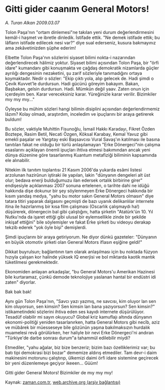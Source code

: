 # Gitti gider caanım General Motors!

*A. Turan Alkan 2009.03.07*

<tr><td class="metin" colspan="2" style="padding-top: 20px; padding-left: 5px; padding-right: 10px;">Tolon Paşa'nın "ortam dinlemesi"ne takılan yeni durum değerlendirmesini kemâl-i haşmet ve ibretle dinledik. İstifade ettik. "Ne demek istifade ettik; bu lâfların istifade edilecek nesi var?" diye sual ederseniz, kusura bakmayınız ama zekâvetinizden şüphe ederim!</td></tr><tr><td class="metin" colspan="2" style="padding-top: 20px; padding-left: 5px; padding-right: 10px;"><p> Elbette Tolon Paşa'nın sözlerini siyaset bilimi nokta-i nazarından değerlendirecek hâlimiz yoktur. Siyaset bilimi açısından Tolon Paşa, bir "örfi idare" kumandanı gibi konuşmakta ve çağdaş demokratik nizamlarda güçler ayrılığı dengesinin nezaketini, şu zarif sözleriyle tanımadığını ortaya koymaktadır. Nedir o sözler: "Ekip çıktı yola, alıp gelecek de. Hadi şimdi o Çevik Kuvvet'le durdursun. Hadi gücünü göreyim bakayım. Bakan, Başbakan, gelsin durdursun. Hadi. Mümkün değil yaav. Zaten onun için içerdeyim ben. Karar vereceksiniz karar. Yüreğinizle karar verilir. Bizimkiler mıy mıy mıy..."
<p>Öyleyse bu mühim sözleri hangi bilimin disiplini açısından değerlendirmemiz lâzım? Kolay olmadı, araştırdım, inceledim ve ipuçlarını bir araya getirerek buldum!
<p>Bu sözler, vaktiyle Muhittin Fisunoğlu, İsmail Hakkı Karadayı, Fikret Özden Boztepe, Rasim Betil, Necati Özgen, Köksal Karabay, Kemal Yavuz gibi emekli paşalar ve Yargıtay eski Başsavcısı Vural Savaş'ın katılması ile basına tanıtılan fakat ne olduğu bir türlü anlaşılamayan "Erke Dönergeci"nin çalışma esaslarını açıklayan önemli ipuçları ihtiva etmesi bakımından ancak yeni dünya düzenine göre tasarlanmış Kuantum metafiziği biliminin kapsamında ele alınabilir.
<p>Nitekim ilk tanıtım toplantısı 21 Kasım 2006'da yukarda esâmi listesi arzolunan hazirûnun iştiraki ile yapılan, lakin "dünyanın dengeleri alt üst olur; bedava enerji bulduğumuzu ilan edersek ortalık birbirine girer" endişesiyle açıklanması 2007 sonuna ertelenen, o tarihte dahi ne idüğü hakkında dişe dokunur bir şey söylenmeyen Erke Dönergeci hakkında bir kısım yandaş medya, "yahu bu motor sakın General Motors olmasın" diye tatara titiri yaparak dalgasını geçmişti de bazı uyanık delikanlılar internete itina ile hazırlanmış bir kısa film çalışması (Oscarlık çalışmaydı ha!) düşürerek, dönergecin bal gibi çalıştığını, hatta şirketin "Atatürk'ün 10. Yıl Nutku'nda da işaret ettiği gibi ulusal bir eylemsellikle zinde bir şekilde inkişaf ettiğini" bile söylemişler ve fakat Erke şirketi bu videoyu derakap tekzib ederek "yok öyle bişi" demişlerdi.
<p>Şimdi ipuçlarını bir araya getiriyorum. Ne diyor dünkü gazeteler: "Dünyanın en büyük otomotiv şirketi olan General Motors iflasın eşiğine geldi!"
<p>Dikkat buyrulsun; bağlantının tam olarak anlaşılması için bu noktada füzyon hızıyla çalışan kor halinde yüksek IQ enerjisi ve bol miktarda kaotik mantık tüketilmesi gerekmektedir.
<p>Ekonomiden anlayan arkadaşlar, "bu General Motors'u Amerikan Hazinesi bile kurtaramaz, çünkü demode teknolojiye yaslanan hantal bir endüstri idi zaten" diyorlar.
<p>Bak bak bak!
<p>Aynı gün Tolon Paşa'nın, "Savcı yazı yazmış, ne savcısı, kim oluyor lan sen kim oluyorsun, sen kimsin? Sen kimsin lan bana yazıyorsun? Sen kimsin?" istikametindeki sözlerini ihtiva eden ses kayıdı internete düşürülüyor. Tesadüf olabilir mi sayın okuyucu? Global kriz kamuflajı altında dünyanın ekonomi-politiği yeniden tasarlanırken, hatta General Motors gibi necîb, aziz ve mübârek bir müesseseye bile gözünün yaşına bakılmaksızın hurdalık muamelesi revâ görülürken, her haliyle bir nevi Erke Dönergeci'ni andıran "Türkiye'de darbe sonrası durum"a tahammül edilebilir miydi?
<p>Etmediler, "yahu ağalar, biz bize benzeriz; bizim bazı özelliklerimiz var; bu batı tipi demokrasi bizi bozar" dememize aldırış etmediler. Tam devr-i daim makinesini motorunu çalıştırıp, ülkemizi daimi örfi idare sistemine geçirecek bir yeni düzenlemeye geçiyor ikeeen... Güüm!
<p>Gitti gider General Motors! Bizimkiler de mıy mıy mıy!<br/></p></p></p></p></p></p></p></p></p></p></p></td></tr>

Kaynak: [zaman.com.tr](http://zaman.com.tr/yazar.do?yazino=822502), [web.archive.org (arşiv bağlantısı)](http://web.archive.org/web/20090315035804/http://www.zaman.com.tr:80/yazar.do?yazino=822502)
